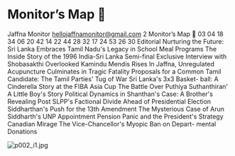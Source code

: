 # Monitor’s Map 

Jaffna Monitor
hellojaffnamonitor@gmail.com
2
Monitor’s Map

03
04
18
34
06
20
42
14
22
44
28
32
17
24
53
26
30
Editorial
Nurturing the Future: 
Sri Lanka Embraces 
Tamil Nadu's Legacy in 
School Meal Programs 
The Inside Story of the 
1996 India-Sri Lanka 
Semi-final
Exclusive Interview with 
Shobasakthi
Overlooked Kamindu 
Mendis Rises 
In Jaffna, Unregulated 
Acupuncture 
Culminates in Tragic 
Fatality 
Proposals for a 
Common Tamil 
Candidate:  The Tamil 
Parties' Tug of War 
Sri Lanka's 3x3 Basket-
ball: A Cinderella Story 
at the FIBA Asia Cup
The Battle Over 
Puthiya Suthanthiran'
A Little Boy's Story
Political Dynamics in 
Shanthan's Case: 
A Brother's Revealing 
Post
SLPP's Factional Divide 
Ahead of Presidential 
Election
Siddharthan's Push for 
the 13th Amendment
The Mysterious Case of 
Arun Siddharth's UNP 
Appointment
Pension Panic and the 
President's Strategy
Canadian Mirage
The Vice-Chancellor's 
Myopic Ban on Depart-
mental Donations

![p002_i1.jpg](images_out/002_monitors_map/p002_i1.jpg)

